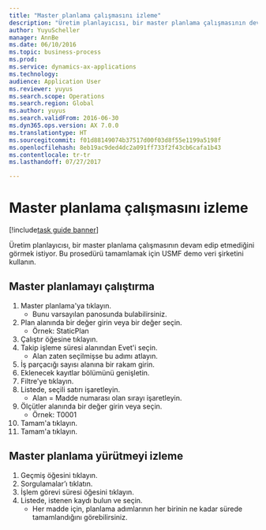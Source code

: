 ```yaml
--- 
title: "Master planlama çalışmasını izleme"
description: "Üretim planlayıcısı, bir master planlama çalışmasının devam edip etmediğini görmek istiyor."
author: YuyuScheller
manager: AnnBe
ms.date: 06/10/2016
ms.topic: business-process
ms.prod: 
ms.service: dynamics-ax-applications
ms.technology: 
audience: Application User
ms.reviewer: yuyus
ms.search.scope: Operations
ms.search.region: Global
ms.author: yuyus
ms.search.validFrom: 2016-06-30
ms.dyn365.ops.version: AX 7.0.0
ms.translationtype: HT
ms.sourcegitcommit: f01d88149074b37517d00f03d8f55e1199a5198f
ms.openlocfilehash: 8eb19ac9ded4dc2a091ff733f2f43cb6cafa1b43
ms.contentlocale: tr-tr
ms.lasthandoff: 07/27/2017

---
```

# <a name="monitor-a-master-planning-run"></a>Master planlama çalışmasını izleme

[!include[task guide banner](../../includes/task-guide-banner.md)]

Üretim planlayıcısı, bir master planlama çalışmasının devam edip etmediğini görmek istiyor. Bu prosedürü tamamlamak için USMF demo veri şirketini kullanın.


## <a name="run-master-planning"></a>Master planlamayı çalıştırma
1. Master planlama'ya tıklayın.
    * Bunu varsayılan panosunda bulabilirsiniz.  
2. Plan alanında bir değer girin veya bir değer seçin.
    * Örnek: StaticPlan  
3. Çalıştır öğesine tıklayın.
4. Takip işleme süresi alanından Evet'i seçin.
    * Alan zaten seçilmişse bu adımı atlayın.  
5. İş parçacığı sayısı alanına bir rakam girin.
6. Eklenecek kayıtlar bölümünü genişletin.
7. Filtre'ye tıklayın.
8. Listede, seçili satırı işaretleyin.
    * Alan = Madde numarası olan sırayı işaretleyin.  
9. Ölçütler alanında bir değer girin veya seçin.
    * Örnek: T0001  
10. Tamam'a tıklayın.
11. Tamam'a tıklayın.

## <a name="monitor-the-master-planning-run"></a>Master planlama yürütmeyi izleme
1. Geçmiş öğesini tıklayın.
2. Sorgulamalar’ı tıklatın.
3. İşlem görevi süresi öğesini tıklayın.
4. Listede, istenen kaydı bulun ve seçin.
    * Her madde için, planlama adımlarının her birinin ne kadar sürede tamamlandığını görebilirsiniz.  


